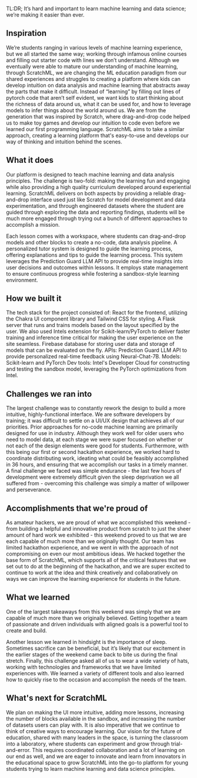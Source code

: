 TL:DR; It’s hard and important to learn machine learning and data science; we’re making it easier than ever.

## Inspiration

We’re students ranging in various levels of machine learning experience, but we all started the same way; working through infamous online courses and filling out starter code with lines we don’t understand. Although we eventually were able to mature our understanding of machine learning, through ScratchML, we are changing the ML education paradigm from our shared experiences and struggles to creating a platform where kids can develop intuition on data analysis and machine learning that abstracts away the parts that make it difficult. Instead of “learning” by filling out lines of pytorch code that aren’t self evident, we want kids to start thinking about the richness of data around us, what it can be used for, and how to leverage models to infer things about the world around us. We are from the generation that was inspired by Scratch, where drag-and-drop code helped us to make toy games and develop our intuition to code even before we learned our first programming language. ScratchML aims to take a similar approach, creating a learning platform that's easy-to-use and develops our way of thinking and intuition behind the scenes.

## What it does

Our platform is designed to teach machine learning and data analysis principles. The challenge is two-fold: making the learning fun and engaging while also providing a high quality curriculum developed around experiential learning. ScratchML delivers on both aspects by providing a reliable drag-and-drop interface used just like Scratch for model development and data experimentation, and through engineered datasets where the student are guided through exploring the data and reporting findings, students will be much more engaged through trying out a bunch of different approaches to accomplish a mission.

Each lesson comes with a workspace, where students can drag-and-drop models and other blocks to create a no-code, data analysis pipeline. A personalized tutor system is designed to guide the learning process, offering explanations and tips to guide the learning process. This system leverages the Prediction Guard LLM API to provide real-time insights into user decisions and outcomes within lessons. It employs state management to ensure continuous progress while fostering a sandbox-style learning environment.

## How we built it

The tech stack for the project consisted of:
React for the frontend, utilizing the Chakra UI component library and Tailwind CSS for styling.
A Flask server that runs and trains models based on the layout specified by the user.
We also used Intels extension for Scikit-learn/PyTorch to deliver faster training and inference time critical for making the user experience on the site seamless.
Firebase database for storing user data and storage of models that can be evaluated on the fly.
APIs: Prediction Guard LLM API to provide personalized real-time feedback using Neural-Chat-7B.
Models: Scikit-learn and PyTorch
Dev tools: Intel's Developer Cloud for constructing and testing the sandbox model, leveraging the PyTorch optimizations from Intel.

## Challenges we ran into

The largest challenge was to constantly rework the design to build a more intuitive, highly-functional interface. We are software developers by training; it was difficult to settle on a UI/UX design that achieves all of our priorities. Prior approaches for no-code machine learning are primarily designed for use in industry. Although they work well for older users who need to model data, at each stage we were super focused on whether or not each of the design elements were good for students. Furthermore, with this being our first or second hackathon experience, we worked hard to coordinate distributing work, ideating what could be feasibly accomplished in 36 hours, and ensuring that we accomplish our tasks in a timely manner. A final challenge we faced was simple endurance - the last few hours of development were extremely difficult given the sleep deprivation we all suffered from - overcoming this challenge was simply a matter of willpower and perseverance.

## Accomplishments that we're proud of

As amateur hackers, we are proud of what we accomplished this weekend - from building a helpful and innovative product from scratch to just the sheer amount of hard work we exhibited - this weekend proved to us that we are each capable of much more than we originally thought. Our team has limited hackathon experience, and we went in with the approach of not compromising on even our most ambitious ideas. We hacked together the base form of ScratchML, which supports all of the critical features that we set out to do at the beginning of the hackathon, and we are super excited to continue to work at the idea and think creatively and collaboratively on ways we can improve the learning experience for students in the future.

## What we learned

One of the largest takeaways from this weekend was simply that we are capable of much more than we originally believed. Getting together a team of passionate and driven individuals with aligned goals is a powerful tool to create and build.

Another lesson we learned in hindsight is the importance of sleep. Sometimes sacrifice can be beneficial, but it’s likely that our excitement in the earlier stages of the weekend came back to bite us during the final stretch.
Finally, this challenge asked all of us to wear a wide variety of hats, working with technologies and frameworks that we have limited experiences with. We learned a variety of different tools and also learned how to quickly rise to the occasion and accomplish the needs of the team.

## What's next for ScratchML

We plan on making the UI more intuitive, adding more lessons, increasing the number of blocks available in the sandbox, and increasing the number of datasets users can play with.
It is also imperative that we continue to think of creative ways to encourage learning. Our vision for the future of education, shared with many leaders in the space, is turning the classroom into a laboratory, where students can experiment and grow through trial-and-error. This requires coordinated collaboration and a lot of learning on our end as well, and we are eager to innovate and learn from innovators in the educational space to grow ScratchML into the go-to platform for young students trying to learn machine learning and data science principles.
